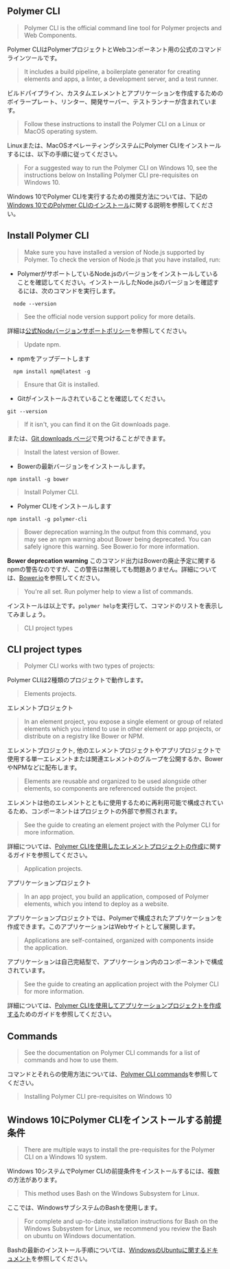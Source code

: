 ## Polymer CLI

> Polymer CLI is the official command line tool for Polymer projects and Web Components. 

Polymer CLIはPolymerプロジェクトとWebコンポーネント用の公式のコマンドラインツールです。

> It includes a build pipeline, a boilerplate generator for creating elements and apps, a linter, a development server, and a test runner.

ビルドパイプライン、カスタムエレメントとアプリケーションを作成するためのボイラープレート、リンター、開発サーバー、テストランナーが含まれています。


> Follow these instructions to install the Polymer CLI on a Linux or MacOS operating system.

Linuxまたは、MacOSオペレーティングシステムにPolymer CLIをインストールするには、以下の手順に従ってください。


> For a suggested way to run the Polymer CLI on Windows 10, see the instructions below on Installing Polymer CLI pre-requisites on Windows 10.

Windows 10でPolymer CLIを実行するための推奨方法については、下記の[Windows 10でのPolymer CLIのインストール](https://www.polymer-project.org/2.0/docs/tools/polymer-cli#windows-10)に関する説明を参照してください。



## Install Polymer CLI

> Make sure you have installed a version of Node.js supported by Polymer. To check the version of Node.js that you have installed, run:
  
- PolymerがサポートしているNode.jsのバージョンをインストールしていることを確認してください。インストールしたNode.jsのバージョンを確認するには、次のコマンドを実行します。

```
  node --version
```

> See the official node version support policy for more details.

詳細は[公式Nodeバージョンサポートポリシー](https://www.polymer-project.org/2.0/docs/tools/node-support)を参照してください。

> Update npm.

- npmをアップデートします

```
  npm install npm@latest -g
```

> Ensure that Git is installed.

- Gitがインストールされていることを確認してください。

```
git --version
```

> If it isn't, you can find it on the Git downloads page.

または、[Git downloads ページ](https://git-scm.com/downloads)で見つけることができます。


> Install the latest version of Bower.

- Bowerの最新バージョンをインストールします。

```
npm install -g bower
```

> Install Polymer CLI.

- Polymer CLIをインストールします

```
npm install -g polymer-cli
```

> Bower deprecation warning.In the output from this command, you may see an npm warning about Bower being deprecated. You can safely ignore this warning. See Bower.io for more information.

 **Bower deprecation warning**
 このコマンド出力はBowerの廃止予定に関するnpmの警告なのですが、この警告は無視しても問題ありません。詳細については、[Bower.io](https://bower.io/blog/)を参照してください。
 
  
> You're all set. Run polymer help to view a list of commands.

インストールは以上です。`polymer help`を実行して、コマンドのリストを表示してみましょう。


> CLI project types

## CLI project types

> Polymer CLI works with two types of projects:

Polymer CLIは2種類のプロジェクトで動作します。


> Elements projects. 

エレメントプロジェクト

> In an element project, you expose a single element or group of related elements which you intend to use in other element or app projects, or distribute on a registry like Bower or NPM.

エレメントプロジェクト, 他のエレメントプロジェクトやアプリプロジェクトで使用する単一エレメントまたは関連エレメントのグループを公開するか、BowerやNPMなどに配布します。
 
> Elements are reusable and organized to be used alongside other elements, so components are referenced outside the project.

エレメントは他のエレメントとともに使用するために再利用可能で構成されているため、コンポーネントはプロジェクトの外部で参照されます。



> See the guide to creating an element project with the Polymer CLI for more information.

詳細については、[Polymer CLIを使用したエレメントプロジェクトの作成](https://www.polymer-project.org/2.0/docs/tools/create-element-polymer-cli)に関するガイドを参照してください。



> Application projects. 

アプリケーションプロジェクト

> In an app project, you build an application, composed of Polymer elements, which you intend to deploy as a website.

アプリケーションプロジェクトでは、Polymerで構成されたアプリケーションを作成できます。このアプリケーションはWebサイトとして展開します。
 
> Applications are self-contained, organized with components inside the application.

アプリケーションは自己完結型で、アプリケーション内のコンポーネントで構成されています。



> See the guide to creating an application project with the Polymer CLI for more information.
  
詳細については、[Polymer CLIを使用してアプリケーションプロジェクトを作成する](https://www.polymer-project.org/2.0/docs/tools/create-app-polymer-cli)ためのガイドを参照してください。


## Commands

> See the documentation on Polymer CLI commands for a list of commands and how to use them.

コマンドとそれらの使用方法については、[Polymer CLI commands](https://www.polymer-project.org/2.0/docs/tools/polymer-cli-commands)を参照してください。


> Installing Polymer CLI pre-requisites on Windows 10

## Windows 10にPolymer CLIをインストールする前提条件

> There are multiple ways to install the pre-requisites for the Polymer CLI on a Windows 10 system.

Windows 10システムでPolymer CLIの前提条件をインストールするには、複数の方法があります。
 
> This method uses Bash on the Windows Subsystem for Linux.

ここでは、WindowsサブシステムのBashを使用します。



> For complete and up-to-date installation instructions for Bash on the Windows Subsystem for Linux, we recommend you review the Bash on ubuntu on Windows documentation.
  
Bashの最新のインストール手順については、[WindowsのUbuntuに関するドキュメント](https://msdn.microsoft.com/en-us/commandline/wsl/about)を参照してください。
